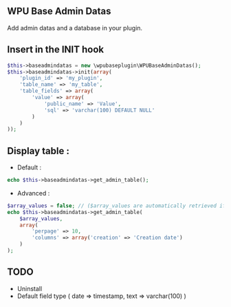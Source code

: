WPU Base Admin Datas
---

Add admin datas and a database in your plugin.

## Insert in the INIT hook

```php
$this->baseadmindatas = new \wpubaseplugin\WPUBaseAdminDatas();
$this->baseadmindatas->init(array(
    'plugin_id' => 'my_plugin',
    'table_name' => 'my_table',
    'table_fields' => array(
        'value' => array(
            'public_name' => 'Value',
            'sql' => 'varchar(100) DEFAULT NULL'
        )
    )
));
```



## Display table :

- Default :

```php
echo $this->baseadmindatas->get_admin_table();
```

- Advanced :

```php
$array_values = false; // ($array_values are automatically retrieved if not a valid array)
echo $this->baseadmindatas->get_admin_table(
    $array_values,
    array(
        'perpage' => 10,
        'columns' => array('creation' => 'Creation date')
    )
);
```

## TODO

* Uninstall
*  Default field type ( date => timestamp, text => varchar(100) )
